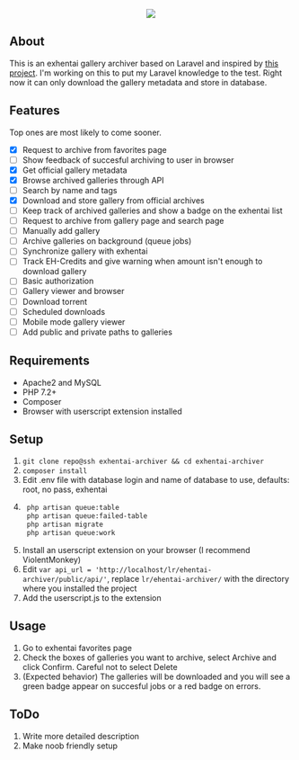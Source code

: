 <p align="center"><img src="https://i.kym-cdn.com/photos/images/newsfeed/001/516/619/f59.png"></p>

## About
This is an exhentai gallery archiver based on Laravel and inspired by [this project](https://github.com/Sn0wCrack/ExHen-Archive). I'm working on this to put my Laravel knowledge to the test. Right now it can only download the gallery metadata and store in database. 

## Features
Top ones are most likely to come sooner.

- [x] Request to archive from favorites page 
- [ ] Show feedback of succesful archiving to user in browser 
- [x] Get official gallery metadata 
- [x] Browse archived galleries through API
- [ ] Search by name and tags 
- [x] Download and store gallery from official archives
- [ ] Keep track of archived galleries and show a badge on the exhentai list
- [ ] Request to archive from gallery page and search page 
- [ ] Manually add gallery
- [ ] Archive galleries on background (queue jobs)
- [ ] Synchronize gallery with exhentai
- [ ] Track EH-Credits and give warning when amount isn't enough to download gallery
- [ ] Basic authorization
- [ ] Gallery viewer and browser
- [ ] Download torrent
- [ ] Scheduled downloads
- [ ] Mobile mode gallery viewer
- [ ] Add public and private paths to galleries

## Requirements
- Apache2 and MySQL
- PHP 7.2+
- Composer
- Browser with userscript extension installed

## Setup
1. `git clone repo@ssh exhentai-archiver && cd exhentai-archiver`
2. `composer install`
3. Edit .env file with database login and name of database to use, defaults: root, no pass, exhentai
4. ```bash
	php artisan queue:table 
	php artisan queue:failed-table
	php artisan migrate
	php artisan queue:work
	```
5. Install an userscript extension on your browser (I recommend ViolentMonkey)
6. Edit `var api_url = 'http://localhost/lr/ehentai-archiver/public/api/'`, replace `lr/ehentai-archiver/` with the directory where you installed the project
7. Add the userscript.js to the extension

## Usage
1. Go to exhentai favorites page
2. Check the boxes of galleries you want to archive, select Archive and click Confirm. Careful not to select Delete
3. (Expected behavior) The galleries will be downloaded and you will see a green badge appear on succesful jobs or a red badge on errors.

## ToDo
1. Write more detailed description
2. Make noob friendly setup